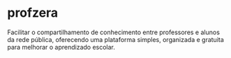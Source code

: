 # profzera
Facilitar o compartilhamento de conhecimento entre professores e alunos da rede pública, oferecendo uma plataforma simples, organizada e gratuita para melhorar o aprendizado escolar.
